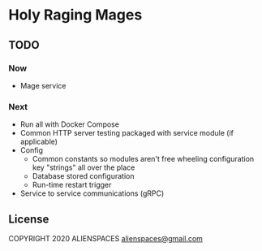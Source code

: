 # Holy Raging Mages

## TODO

### Now

* Mage service

### Next

* Run all with Docker Compose
* Common HTTP server testing packaged with service module (if applicable)
* Config
  * Common constants so modules aren't free wheeling configuration key "strings" all over the place
  * Database stored configuration
  * Run-time restart trigger
* Service to service communications (gRPC)

## License

COPYRIGHT 2020 ALIENSPACES alienspaces@gmail.com
